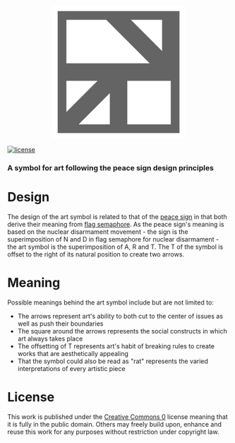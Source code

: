 <div align="center">
  <a href="https://github.com/andrewtavis/art-symbol"><img src="https://raw.githubusercontent.com/andrewtavis/art-symbol/main/art-symbol_grey_transparent.png" width=300 height=300 alt="art symbol"></a>
</div>

<ol></ol>

[![license](https://img.shields.io/github/license/andrewtavis/art-symbol.svg)](https://github.com/andrewtavis/art-symbol/blob/main/LICENSE.txt)

### A symbol for art following the peace sign design principles

# Design

The design of the art symbol is related to that of the [peace sign](https://en.wikipedia.org/wiki/Peace_symbols) in that both derive their meaning from [flag semaphore](https://en.wikipedia.org/wiki/Flag_semaphore). As the peace sign's meaning is based on the nuclear disarmament movement - the sign is the superimposition of N and D in flag semaphore for nuclear disarmament - the art symbol is the superimposition of A, R and T. The T of the symbol is offset to the right of its natural position to create two arrows.

# Meaning

Possible meanings behind the art symbol include but are not limited to:

- The arrows represent art's ability to both cut to the center of issues as well as push their boundaries
- The square around the arrows represents the social constructs in which art always takes place
- The offsetting of T represents art's habit of breaking rules to create works that are aesthetically appealing
- That the symbol could also be read as "rat" represents the varied interpretations of every artistic piece

# License

This work is published under the [Creative Commons 0](https://creativecommons.org/share-your-work/public-domain/cc0/) license meaning that it is fully in the public domain. Others may freely build upon, enhance and reuse this work for any purposes without restriction under copyright law.
